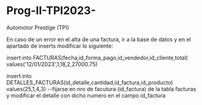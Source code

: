 # Prog-II-TPI2023-
Automotor Prestige (TPI)

En caso de un error en el alta de una factura, ir a la base de datos y en el apartado de inserts modificar lo siguiente:

insert into FACTURAS(fecha,id_forma_pago,id_vendedor,id_cliente,total) values('12/01/2023',1,18,2,27000.75)

insert into DETALLES_FACTURAS(id_detalle,cantidad,id_factura,id_producto) values(25,1,4,3) --fijarse en nro de facutura (id_factura) de la tabla facturas y modificar el detalle con dicho numero en el campo id_factura 
